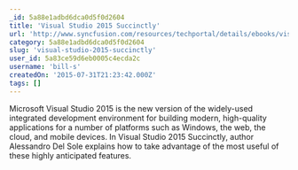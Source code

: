 ```yaml
---
_id: 5a88e1adbd6dca0d5f0d2604
title: 'Visual Studio 2015 Succinctly'
url: 'http://www.syncfusion.com/resources/techportal/details/ebooks/visualstudio2015'
category: 5a88e1adbd6dca0d5f0d2604
slug: 'visual-studio-2015-succinctly'
user_id: 5a83ce59d6eb0005c4ecda2c
username: 'bill-s'
createdOn: '2015-07-31T21:23:42.000Z'
tags: []
---
```


Microsoft Visual Studio 2015 is the new version of the widely-used integrated development environment for building modern, high-quality applications for a number of platforms such as Windows, the web, the cloud, and mobile devices. In Visual Studio 2015 Succinctly, author Alessandro Del Sole explains how to take advantage of the most useful of these highly anticipated features.
